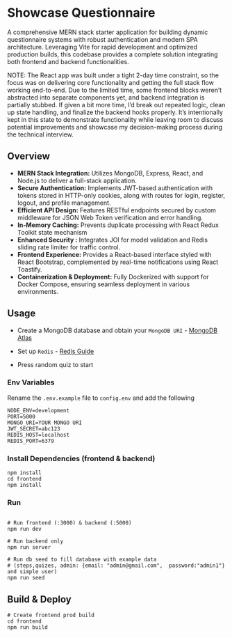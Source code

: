 # Showcase Questionnaire

A comprehensive MERN stack starter application for building dynamic questionnaire systems with robust authentication and modern SPA architecture. Leveraging Vite for rapid development and optimized production builds, this codebase provides a complete solution integrating both frontend and backend functionalities.

NOTE: The React app was built under a tight 2-day time constraint, so the focus was on delivering core functionality and getting the full stack flow working end-to-end. Due to the limited time, some frontend blocks weren’t abstracted into separate components yet, and backend integration is partially stubbed. If given a bit more time, I’d break out repeated logic, clean up state handling, and finalize the backend hooks properly. It’s intentionally kept in this state to demonstrate functionality while leaving room to discuss potential improvements and showcase my decision-making process during the technical interview.

## Overview

- **MERN Stack Integration:** Utilizes MongoDB, Express, React, and Node.js to deliver a full-stack application.
- **Secure Authentication:** Implements JWT-based authentication with tokens stored in HTTP-only cookies, along with routes for login, register, logout, and profile management.
- **Efficient API Design:** Features RESTful endpoints secured by custom middleware for JSON Web Token verification and error handling.
- **In-Memory Caching:** Prevents duplicate processing with React Redux Toolkit state mechanism
- **Enhanced Security :** Integrates JOI for model validation and Redis sliding rate limiter for traffic control.
- **Frontend Experience:** Provides a React-based interface styled with React Bootstrap, complemented by real-time notifications using React Toastify.
- **Containerization & Deployment:** Fully Dockerized with support for Docker Compose, ensuring seamless deployment in various environments.

## Usage

- Create a MongoDB database and obtain your `MongoDB URI` - [MongoDB Atlas](https://www.mongodb.com/cloud/atlas/register)
- Set up `Redis` - [Redis Guide](https://redis.io/docs/latest/operate/oss_and_stack/install/install-redis/)

- Press random quiz to start

### Env Variables

Rename the `.env.example` file to `config.env` and add the following

```
NODE_ENV=development
PORT=5000
MONGO_URI=YOUR MONGO URI
JWT_SECRET=abc123
REDIS_HOST=localhost
REDIS_PORT=6379

```

### Install Dependencies (frontend & backend)

```
npm install
cd frontend
npm install
```

### Run

```

# Run frontend (:3000) & backend (:5000)
npm run dev

# Run backend only
npm run server

# Run db seed to fill database with example data
# (steps,quizes, admin: {email: "admin@gmail.com",  password:"admin1"} and simple user)
npm run seed
```

## Build & Deploy

```
# Create frontend prod build
cd frontend
npm run build
```
